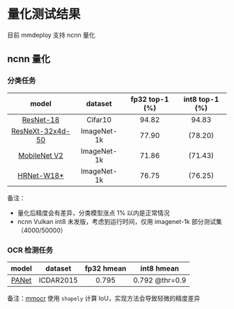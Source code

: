 # 量化测试结果

目前 mmdeploy 支持 ncnn 量化

## ncnn 量化

### 分类任务

|model|dataset|fp32 top-1 (%)|int8 top-1 (%)|
|:-:|:-:|:-:|:-:|
|[ResNet-18](https://github.com/open-mmlab/mmclassification/blob/master/configs/resnet/resnet18_8xb16_cifar10.py)|Cifar10|94.82|94.83|
|[ResNeXt-32x4d-50](https://github.com/open-mmlab/mmclassification/blob/master/configs/resnext/resnext50-32x4d_8xb32_in1k.py)|ImageNet-1k|77.90|(78.20)|
|[MobileNet V2](https://github.com/open-mmlab/mmclassification/blob/master/configs/mobilenet_v2/mobilenet-v2_8xb32_in1k.py)|ImageNet-1k|71.86|(71.43)|
|[HRNet-W18*](https://github.com/open-mmlab/mmclassification/blob/master/configs/hrnet/hrnet-w18_4xb32_in1k.py)|ImageNet-1k|76.75|(76.25)|

备注：
* 量化后精度会有差异，分类模型涨点 1% 以内是正常情况
* ncnn Vulkan int8 未发版，考虑到运行时间，仅用 imagenet-1k 部分测试集（4000/50000）

### OCR 检测任务

|model|dataset|fp32 hmean|int8 hmean|
|:-:|:-:|:-:|:-:|
|[PANet](https://github.com/open-mmlab/mmocr/blob/main/configs/textdet/panet/panet_r18_fpem_ffm_600e_icdar2015.py)|ICDAR2015|0.795|0.792 @thr=0.9|

备注：[mmocr](https://github.com/open-mmlab/mmocr) 使用 `shapely` 计算 IoU，实现方法会导致轻微的精度差异

